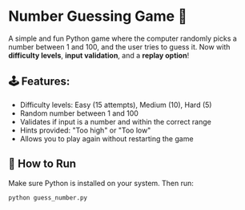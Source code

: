 # Number Guessing Game 🎯

A simple and fun Python game where the computer randomly picks a number between 1 and 100, and the user tries to guess it. Now with **difficulty levels**, **input validation**, and a **replay option**!

## 🕹️ Features:
- Difficulty levels: Easy (15 attempts), Medium (10), Hard (5)
- Random number between 1 and 100
- Validates if input is a number and within the correct range
- Hints provided: "Too high" or "Too low"
- Allows you to play again without restarting the game

## 🚀 How to Run

Make sure Python is installed on your system. Then run:

```bash
python guess_number.py

